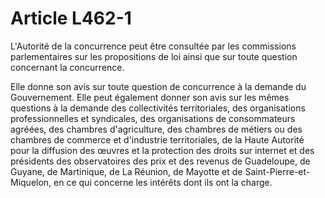 # Article L462-1

L'Autorité de la concurrence peut être consultée par les commissions parlementaires sur les propositions de loi ainsi que sur toute question concernant la concurrence.

Elle donne son avis sur toute question de concurrence à la demande du Gouvernement. Elle peut également donner son avis sur les mêmes questions à la demande des collectivités territoriales, des organisations professionnelles et syndicales, des organisations de consommateurs agréées, des chambres d'agriculture, des chambres de métiers ou des chambres de commerce et d'industrie territoriales, de la Haute Autorité pour la diffusion des œuvres et la protection des droits sur internet           et des présidents des observatoires des prix et des revenus de Guadeloupe, de Guyane, de Martinique, de La Réunion, de Mayotte et de Saint-Pierre-et-Miquelon, en ce qui concerne les intérêts dont ils ont la charge.
